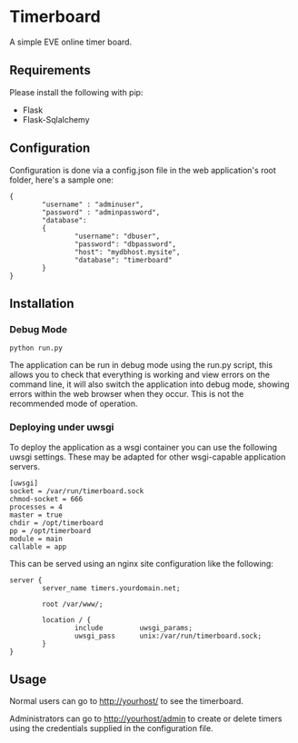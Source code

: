 # Timerboard

A simple EVE online timer board.

## Requirements

Please install the following with pip:

* Flask
* Flask-Sqlalchemy

## Configuration

Configuration is done via a config.json file in the web application's root folder, here's a sample one:

```
{
        "username" : "adminuser",
        "password" : "adminpassword",
        "database":
        {
                "username": "dbuser",
                "password": "dbpassword",
                "host": "mydbhost.mysite",
                "database": "timerboard"
        }
}
```

## Installation

### Debug Mode

```
python run.py
```

The application can be run in debug mode using the run.py script, this allows you to check that everything is working and view errors on the command line, it will also switch the application into debug mode, showing errors within the web browser when they occur. This is not the recommended mode of operation.

### Deploying under uwsgi

To deploy the application as a wsgi container you can use the following uwsgi settings. These may be adapted for other wsgi-capable application servers.

```
[uwsgi]
socket = /var/run/timerboard.sock
chmod-socket = 666
processes = 4
master = true
chdir = /opt/timerboard
pp = /opt/timerboard
module = main
callable = app
```

This can be served using an nginx site configuration like the following:

```
server {
        server_name timers.yourdomain.net;

        root /var/www/;

        location / {
                include         uwsgi_params;
                uwsgi_pass      unix:/var/run/timerboard.sock;
        }
}
```

## Usage

Normal users can go to [http://yourhost/](http://yourhost/) to see the timerboard.

Administrators can go to [http://yourhost/admin](http://yourhost/admin) to create or delete timers using the credentials supplied in the configuration file.

